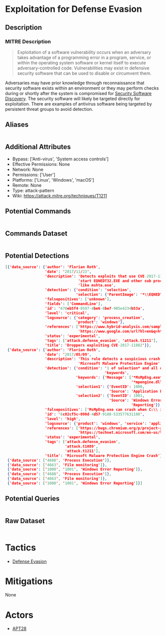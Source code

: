 
# Exploitation for Defense Evasion

## Description

### MITRE Description

> Exploitation of a software vulnerability occurs when an adversary takes advantage of a programming error in a program, service, or within the operating system software or kernel itself to execute adversary-controlled code. Vulnerabilities may exist in defensive security software that can be used to disable or circumvent them.

Adversaries may have prior knowledge through reconnaissance that security software exists within an environment or they may perform checks during or shortly after the system is compromised for [Security Software Discovery](https://attack.mitre.org/techniques/T1063). The security software will likely be targeted directly for exploitation. There are examples of antivirus software being targeted by persistent threat groups to avoid detection.

## Aliases

```

```

## Additional Attributes

* Bypass: ['Anti-virus', 'System access controls']
* Effective Permissions: None
* Network: None
* Permissions: ['User']
* Platforms: ['Linux', 'Windows', 'macOS']
* Remote: None
* Type: attack-pattern
* Wiki: https://attack.mitre.org/techniques/T1211

## Potential Commands

```

```

## Commands Dataset

```

```

## Potential Detections

```json
[{'data_source': {'author': 'Florian Roth',
                  'date': '2017/11/23',
                  'description': 'Detects exploits that use CVE-2017-11882 to '
                                 'start EQNEDT32.EXE and other sub processes '
                                 'like mshta.exe',
                  'detection': {'condition': 'selection',
                                'selection': {'ParentImage': '*\\EQNEDT32.EXE'}},
                  'falsepositives': ['unknown'],
                  'fields': ['CommandLine'],
                  'id': '678eb5f4-8597-4be6-8be7-905e4234b53a',
                  'level': 'critical',
                  'logsource': {'category': 'process_creation',
                                'product': 'windows'},
                  'references': ['https://www.hybrid-analysis.com/sample/2a4ae284c76f868fc51d3bb65da8caa6efacb707f265b25c30f34250b76b7507?environmentId=100',
                                 'https://www.google.com/url?hl=en&q=https://embedi.com/blog/skeleton-closet-ms-office-vulnerability-you-didnt-know-about&source=gmail&ust=1511481120837000&usg=AFQjCNGdL7gVwLXaNSl2Td8ylDYbSJFmPw'],
                  'status': 'experimental',
                  'tags': ['attack.defense_evasion', 'attack.t1211'],
                  'title': 'Droppers exploiting CVE-2017-11882'}},
 {'data_source': {'author': 'Florian Roth',
                  'date': '2017/05/09',
                  'description': 'This rule detects a suspicious crash of the '
                                 'Microsoft Malware Protection Engine',
                  'detection': {'condition': '1 of selection* and all of '
                                             'keywords',
                                'keywords': {'Message': ['*MsMpEng.exe*',
                                                         '*mpengine.dll*']},
                                'selection1': {'EventID': 1000,
                                               'Source': 'Application Error'},
                                'selection2': {'EventID': 1001,
                                               'Source': 'Windows Error '
                                                         'Reporting'}},
                  'falsepositives': ['MsMpEng.exe can crash when C:\\ is full'],
                  'id': '6c82cf5c-090d-4d57-9188-533577631108',
                  'level': 'high',
                  'logsource': {'product': 'windows', 'service': 'application'},
                  'references': ['https://bugs.chromium.org/p/project-zero/issues/detail?id=1252&desc=5',
                                 'https://technet.microsoft.com/en-us/library/security/4022344'],
                  'status': 'experimental',
                  'tags': ['attack.defense_evasion',
                           'attack.t1089',
                           'attack.t1211'],
                  'title': 'Microsoft Malware Protection Engine Crash'}},
 {'data_source': ['4688', 'Process Execution']},
 {'data_source': ['4663', 'File monitoring']},
 {'data_source': ['1000', '1001', 'Windows Error Reporting']},
 {'data_source': ['4688', 'Process Execution']},
 {'data_source': ['4663', 'File monitoring']},
 {'data_source': ['1000', '1001', 'Windows Error Reporting']}]
```

## Potential Queries

```json

```

## Raw Dataset

```json

```

# Tactics


* [Defense Evasion](../tactics/Defense-Evasion.md)


# Mitigations

None

# Actors


* [APT28](../actors/APT28.md)

